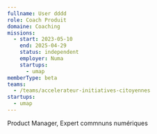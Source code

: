 ```yaml
---
fullname: User dddd
role: Coach Produit
domaine: Coaching
missions:
  - start: 2023-05-10
    end: 2025-04-29
    status: independent
    employer: Numa
    startups:
      - umap
memberType: beta
teams:
  - /teams/accelerateur-initiatives-citoyennes
startups:
  - umap
---
```

Product Manager, Expert commnuns numériques